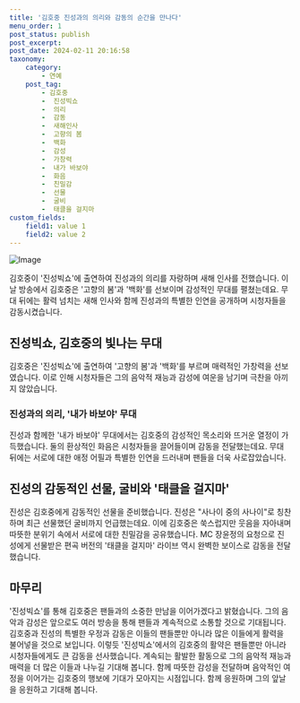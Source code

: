 ```yaml
---
title: '김호중 진성과의 의리와 감동의 순간을 만나다'
menu_order: 1
post_status: publish
post_excerpt: 
post_date: 2024-02-11 20:16:58
taxonomy:
    category:
        - 연예
    post_tag:
        - 김호중
        -  진성빅쇼
        -  의리
        -  감동
        -  새해인사
        -  고향의 봄
        -  백화
        -  감성
        -  가창력
        -  내가 바보야
        -  화음
        -  친밀감
        -  선물
        -  굴비
        -  태클을 걸지마
custom_fields:
    field1: value 1
    field2: value 2
---
```


![Image](https://mimgnews.pstatic.net/image/410/2024/02/11/0000980722_001_20240211095701418.png?type=w540)

김호중이 '진성빅쇼'에 출연하여 진성과의 의리를 자랑하며 새해 인사를 전했습니다. 이날 방송에서 김호중은 '고향의 봄'과 '백화'를 선보이며 감성적인 무대를 펼쳤는데요. 무대 뒤에는 활력 넘치는 새해 인사와 함께 진성과의 특별한 인연을 공개하며 시청자들을 감동시켰습니다.
## 진성빅쇼, 김호중의 빛나는 무대
김호중은 '진성빅쇼'에 출연하여 '고향의 봄'과 '백화'를 부르며 매력적인 가창력을 선보였습니다. 이로 인해 시청자들은 그의 음악적 재능과 감성에 여운을 남기며 극찬을 아끼지 않았습니다.
### 진성과의 의리, '내가 바보야' 무대
진성과 함께한 '내가 바보야' 무대에서는 김호중의 감성적인 목소리와 뜨거운 열정이 가득했습니다. 둘의 환상적인 화음은 시청자들을 끌어들이며 감동을 전달했는데요. 무대 뒤에는 서로에 대한 애정 어필과 특별한 인연을 드러내며 팬들을 더욱 사로잡았습니다.
## 진성의 감동적인 선물, 굴비와 '태클을 걸지마'
진성은 김호중에게 감동적인 선물을 준비했습니다. 진성은 "사나이 중의 사나이"로 칭찬하며 최근 선물했던 굴비까지 언급했는데요. 이에 김호중은 쑥스럽지만 웃음을 자아내며 따뜻한 분위기 속에서 서로에 대한 친밀감을 공유했습니다. MC 장윤정의 요청으로 진성에게 선물받은 편곡 버전의 '태클을 걸지마' 라이브 역시 완벽한 보이스로 감동을 전달했습니다.
## 마무리
'진성빅쇼'를 통해 김호중은 팬들과의 소중한 만남을 이어가겠다고 밝혔습니다. 그의 음악과 감성은 앞으로도 여러 방송을 통해 팬들과 계속적으로 소통할 것으로 기대됩니다. 김호중과 진성의 특별한 우정과 감동은 이들의 팬들뿐만 아니라 많은 이들에게 활력을 불어넣을 것으로 보입니다.
이렇듯 '진성빅쇼'에서의 김호중의 활약은 팬들뿐만 아니라 시청자들에게도 큰 감동을 선사했습니다. 계속되는 활발한 활동으로 그의 음악적 재능과 매력을 더 많은 이들과 나누길 기대해 봅니다. 함께 따뜻한 감성을 전달하며 음악적인 여정을 이어가는 김호중의 행보에 기대가 모아지는 시점입니다. 함께 응원하며 그의 앞날을 응원하고 기대해 봅니다.

